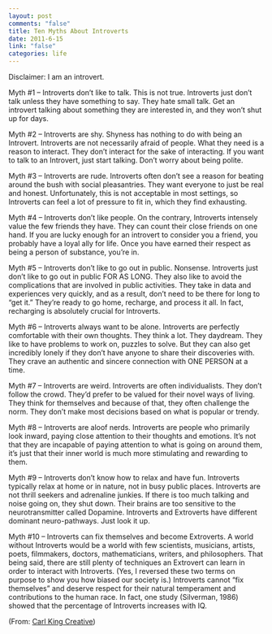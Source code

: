```yaml
--- 
layout: post
comments: "false"
title: Ten Myths About Introverts
date: 2011-6-15
link: "false"
categories: life
---
```

Disclaimer: I am an introvert.

Myth #1 – Introverts don’t like to talk.
This is not true. Introverts just don’t talk unless they have something to say. They hate small talk. Get an introvert talking about something they are interested in, and they won’t shut up for days.

Myth #2 – Introverts are shy.
Shyness has nothing to do with being an Introvert. Introverts are not necessarily afraid of people. What they need is a reason to interact. They don’t interact for the sake of interacting. If you want to talk to an Introvert, just start talking. Don’t worry about being polite.

Myth #3 – Introverts are rude.
Introverts often don’t see a reason for beating around the bush with social pleasantries. They want everyone to just be real and honest. Unfortunately, this is not acceptable in most settings, so Introverts can feel a lot of pressure to fit in, which they find exhausting.

Myth #4 – Introverts don’t like people.
On the contrary, Introverts intensely value the few friends they have. They can count their close friends on one hand. If you are lucky enough for an introvert to consider you a friend, you probably have a loyal ally for life. Once you have earned their respect as being a person of substance, you’re in.

Myth #5 – Introverts don’t like to go out in public.
Nonsense. Introverts just don’t like to go out in public FOR AS LONG. They also like to avoid the complications that are involved in public activities. They take in data and experiences very quickly, and as a result, don’t need to be there for long to “get it.” They’re ready to go home, recharge, and process it all. In fact, recharging is absolutely crucial for Introverts.

Myth #6 – Introverts always want to be alone.
Introverts are perfectly comfortable with their own thoughts. They think a lot. They daydream. They like to have problems to work on, puzzles to solve. But they can also get incredibly lonely if they don’t have anyone to share their discoveries with. They crave an authentic and sincere connection with ONE PERSON at a time.

Myth #7 – Introverts are weird.
Introverts are often individualists. They don’t follow the crowd. They’d prefer to be valued for their novel ways of living. They think for themselves and because of that, they often challenge the norm. They don’t make most decisions based on what is popular or trendy.

Myth #8 – Introverts are aloof nerds.
Introverts are people who primarily look inward, paying close attention to their thoughts and emotions. It’s not that they are incapable of paying attention to what is going on around them, it’s just that their inner world is much more stimulating and rewarding to them.

Myth #9 – Introverts don’t know how to relax and have fun.
Introverts typically relax at home or in nature, not in busy public places. Introverts are not thrill seekers and adrenaline junkies. If there is too much talking and noise going on, they shut down. Their brains are too sensitive to the neurotransmitter called Dopamine. Introverts and Extroverts have different dominant neuro-pathways. Just look it up.

Myth #10 – Introverts can fix themselves and become Extroverts.
A world without Introverts would be a world with few scientists, musicians, artists, poets, filmmakers, doctors, mathematicians, writers, and philosophers. That being said, there are still plenty of techniques an Extrovert can learn in order to interact with Introverts. (Yes, I reversed these two terms on purpose to show you how biased our society is.) Introverts cannot “fix themselves” and deserve respect for their natural temperament and contributions to the human race. In fact, one study (Silverman, 1986) showed that the percentage of Introverts increases with IQ.

(From: <a title="10 Myths About Introverts" href="http://www.carlkingcreative.com/10-myths-about-introverts" target="_blank">Carl King Creative</a>)

&nbsp;
